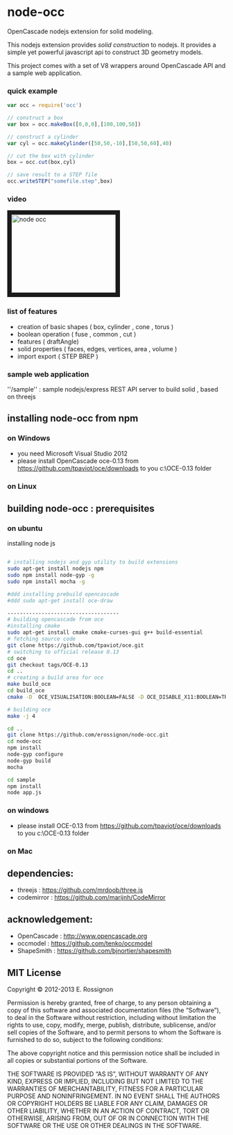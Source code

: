 # node-occ

OpenCascade nodejs extension for solid modeling.

This nodejs extension provides *solid construction* to nodejs. 
It provides a simple yet powerful javascript api to construct 3D geometry models.

This project comes with a set of V8 wrappers around OpenCascade API and a sample web application.


### quick example


```javascript
var occ = require('occ')

// construct a box
var box = occ.makeBox([0,0,0],[100,100,50])

// construct a cylinder
var cyl = occ.makeCylinder([50,50,-10],[50,50,60],40)

// cut the box with cylinder
box = occ.cut(box,cyl)

// save result to a STEP file
occ.writeSTEP("somefile.step",box)

```


### video
<a href="http://www.youtube.com/watch?feature=player_embedded&v=swUPSa2zyrY" target="_blank"><img src="http://img.youtube.com/vi/swUPSa2zyrY/0.jpg" 
alt="node occ" width="240" height="180" border="10" /></a>


### list of features

- creation of basic shapes ( box, cylinder , cone , torus )
- boolean operation ( fuse , common , cut )
- features  ( draftAngle)
- solid properties ( faces, edges, vertices, area , volume )
- import export ( STEP BREP )



### sample web application

''/sample'' : sample nodejs/express REST API server to build solid , based on threejs



## installing node-occ from npm
 
### on Windows
  - you need Microsoft Visual Studio 2012
  - please install OpenCascade oce-0.13  from https://github.com/tpaviot/oce/downloads to you c:\OCE-0.13 folder
  
### on Linux




## building node-occ :  prerequisites

### on ubuntu

installing node js
```bash

# installing nodejs and gyp utility to build extensions
sudo apt-get install nodejs npm
sudo npm install node-gyp -g
sudo npm install mocha -g

#ddd installing prebuild opencascade
#ddd sudo apt-get install oce-draw

------------------------------------
# building opencascade from oce
#installing cmake
sudo apt-get install cmake cmake-curses-gui g++ build-essential
# fetching source code
git clone https://github.com/tpaviot/oce.git
# switching to official release 0.13
cd oce
git checkout tags/OCE-0.13
cd ..
# creating a build area for oce
make build_oce
cd build_oce
cmake -D  OCE_VISUALISATION:BOOLEAN=FALSE -D OCE_DISABLE_X11:BOOLEAN=TRUE -D OCE_USE_PCH:BOOLEAN=TRUE  ../oce

# building oce
make -j 4

cd ..
git clone https://github.com/erossignon/node-occ.git
cd node-occ
npm install
node-gyp configure
node-gyp build
mocha

cd sample
npm install
node app.js
```


### on windows
  - please install OCE-0.13  from https://github.com/tpaviot/oce/downloads to you c:\OCE-0.13 folder


### on Mac


## dependencies:

 - threejs    : https://github.com/mrdoob/three.js
 - codemirror : https://github.com/marijnh/CodeMirror

## acknowledgement:
    
 - OpenCascade : http://www.opencascade.org
 - occmodel    : https://github.com/tenko/occmodel
 - ShapeSmith  : https://github.com/bjnortier/shapesmith



## MIT License

Copyright © 2012-2013 E. Rossignon

Permission is hereby granted, free of charge, to any person obtaining a copy of this software and associated documentation files (the “Software”), to deal in the Software without restriction, including without limitation the rights to use, copy, modify, merge, publish, distribute, sublicense, and/or sell copies of the Software, and to permit persons to whom the Software is furnished to do so, subject to the following conditions:

The above copyright notice and this permission notice shall be included in all copies or substantial portions of the Software.

THE SOFTWARE IS PROVIDED “AS IS”, WITHOUT WARRANTY OF ANY KIND, EXPRESS OR IMPLIED, INCLUDING BUT NOT LIMITED TO THE WARRANTIES OF MERCHANTABILITY, FITNESS FOR A PARTICULAR PURPOSE AND NONINFRINGEMENT. IN NO EVENT SHALL THE AUTHORS OR COPYRIGHT HOLDERS BE LIABLE FOR ANY CLAIM, DAMAGES OR OTHER LIABILITY, WHETHER IN AN ACTION OF CONTRACT, TORT OR OTHERWISE, ARISING FROM, OUT OF OR IN CONNECTION WITH THE SOFTWARE OR THE USE OR OTHER DEALINGS IN THE SOFTWARE.

